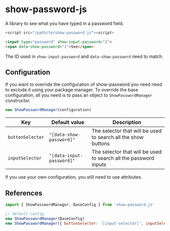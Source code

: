 # show-password-js
A library to see what you have typed in a password field.

```js
<script src="/path/to/show-password.js"><script>
```

```html
<input type="password" show-input-password="1">
<span data-show-password="1">See</span> 
```

The ID used in `show-input-password` and `data-show-password` need to match.

## Configuration

If you want to override the configuration of show-password you need need to exclude it using your package manager.
To override the base configuration, all you need is to pass an object to `ShowPasswordManager` constructor.
```js
new ShowPasswordManager(configuration)
```

|Key|Default value|Description|
|-|-|-|
|`buttonSelector`|`"[data-show-password]"`|The selector that will be used to search all the show buttons
|`inputSelector`|`"[data-input-password]"`|The selector that will be used to search all the password inputs

If you use your own configuration, you still need to use attributes.

## References

```js
import { ShowPasswordManager, BaseConfig } from 'show-password.js'

// default config
new ShowPasswordManager(BaseConfig)
new ShowPasswordManager({ buttonSelector: '[input-selector]', inputSelector: '[input-selector]' })
```